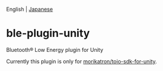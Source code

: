 English | [Japanese](README.ja.md)

# ble-plugin-unity

Bluetooth&reg; Low Energy plugin for Unity

Currently this plugin is only for [morikatron/toio\-sdk\-for\-unity](https://github.com/morikatron/toio-sdk-for-unity).
